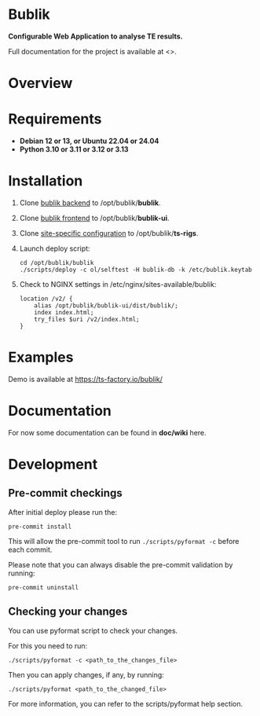 [SPDX-License-Identifier: Apache-2.0]::
[Copyright (C) 2016-2023 OKTET Labs Ltd. All rights reserved.]::

# Bublik

**Configurable Web Application to analyse TE results.**

Full documentation for the project is available at <>.

# Overview
# Requirements

- **Debian 12 or 13, or Ubuntu 22.04 or 24.04**
- **Python 3.10 or 3.11 or 3.12 or 3.13**

# Installation
1. Clone [bublik backend](https://github.com/ts-factory/bublik.git) to /opt/bublik/**bublik**.
2. Clone [bublik frontend](https://github.com/ts-factory/bublik-ui.git) to /opt/bublik/**bublik-ui**.
3. Clone [site-specific configuration](https://github.com/ts-factory/ts-rigs-sample.git) to /opt/bublik/**ts-rigs**.
4. Launch deploy script:

    ```
    cd /opt/bublik/bublik
    ./scripts/deploy -c ol/selftest -H bublik-db -k /etc/bublik.keytab
    ```
5. Check to NGINX settings in /etc/nginx/sites-available/bublik:
    ```
    location /v2/ {
        alias /opt/bublik/bublik-ui/dist/bublik/;
        index index.html;
        try_files $uri /v2/index.html;
    }
    ```

# Examples

Demo is available at https://ts-factory.io/bublik/

# Documentation

For now some documentation can be found in **doc/wiki** here.

# Development

## Pre-commit checkings

After initial deploy please run the:
```
pre-commit install
```
This will allow the pre-commit tool to run `./scripts/pyformat -c` before each
commit.

Please note that you can always disable the pre-commit validation by running:
```
pre-commit uninstall
```

## Checking your changes

You can use pyformat script to check your changes.

For this you need to run:
```
./scripts/pyformat -c <path_to_the_changes_file>
```

Then you can apply changes, if any, by running:
```
./scripts/pyformat <path_to_the_changed_file>
```

For more information, you can refer to the scripts/pyformat help section.
